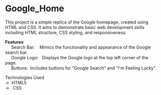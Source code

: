 # Google_Home
This project is a simple replica of the Google homepage, created using HTML and CSS. It aims to demonstrate basic web development skills including HTML structure, CSS styling, and responsiveness.

**Features**  
 &nbsp;&nbsp;&nbsp;&nbsp;   Search Bar: &nbsp;&nbsp; Mimics the functionality and appearance of the Google search bar.  
  &nbsp;&nbsp;&nbsp;&nbsp;  Google Logo:&nbsp;&nbsp; Displays the Google logo at the top left corner of the page.  
  &nbsp;&nbsp;&nbsp;&nbsp;  Buttons:&nbsp;&nbsp;Includes buttons for "Google Search" and "I'm Feeling Lucky".  
  


Technologies Used  
->&nbsp;&nbsp;HTML5  
-> &nbsp;&nbsp;CSS
